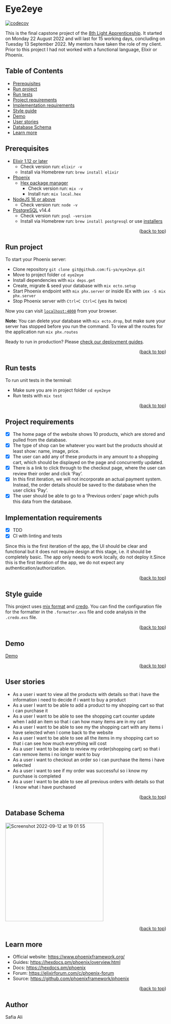 # Eye2eye

[![codecov](https://codecov.io/gh/fi-ya/eye2eye/branch/main/graph/badge.svg?token=EF86S3KA7W)](https://codecov.io/gh/fi-ya/eye2eye)

This is the final capstone project of the [8th Light Apprenticeship](https://8thlight.com/blog/tags/apprenticeship.html). It started on Monday 22 August 2022 and will last for 15 working days, concluding on Tuesday 13 September 2022. My mentors have taken the role of my client. Prior to this project I had not worked with a functional language, Elixir or Phoenix. 

## Table of Contents 
  - [Prerequisites](#prerequisites)
  - [Run project](#run-project)
  - [Run tests](#run-tests)
  - [Project requirements](#project-requirements)
  - [Implementation requirements](#implementation-requirements)
  - [Style guide](#style-guide)
  - [Demo](#demo)
  - [User stories](#user-stories)
  - [Database Schema](#database-schema)
  - [Learn more](#learn-more)

## Prerequisites
- [Elixir 1.12 or later](https://elixir-lang.org/install.html) 
  - Check version run: `elixir -v`
  - Install via Homebrew run: `brew install elixir`
- [Phoenix](https://hexdocs.pm/phoenix/installation.html) 
  - [Hex package manager](https://hexdocs.pm/phoenix/installation.html#elixir-1-12-or-later)
    - Check version run: `mix -v`
    - Install run: `mix local.hex`
- [NodeJS 16 or above](https://github.com/nvm-sh/nvm#installing-and-updating)
  - Check version run: `node -v`
- [PostgreSQL](https://www.postgresql.org/docs/) v14.4
  - Check version run: `psql -version`
  - Install via Homebrew run: `brew install postgresql` or use [installers](https://www.postgresql.org/download/)

<p align="right">(<a href="#top">back to top</a>)</p>

## Run project

To start your Phoenix server:

  * Clone repository `git clone git@github.com:fi-ya/eye2eye.git`
  * Move to project folder `cd eye2eye`
  * Install dependencies with `mix deps.get`
  * Create, migrate & seed your database with `mix ecto.setup`
  * Start Phoenix endpoint with `mix phx.server` or inside IEx with `iex -S mix phx.server`
  * Stop Phoenix server with `Ctrl+C Ctrl+C` (yes its twice)

Now you can visit [`localhost:4000`](http://localhost:4000) from your browser.

**Note:** You can delete your database with `mix ecto.drop`, but make sure your server has stopped before you run the command. To view all the routes for the application run `mix phx.routes`

Ready to run in production? Please [check our deployment guides](https://hexdocs.pm/phoenix/deployment.html).

<p align="right">(<a href="#top">back to top</a>)</p>

## Run tests

To run unit tests in the terminal:

* Make sure you are in project folder `cd eye2eye`
* Run tests with `mix test`

<p align="right">(<a href="#top">back to top</a>)</p>

## Project requirements
- [x]  The home page of the website shows 10 products, which are stored and pulled from the database.
- [x] The type of shop can be whatever you want but the products should at least show: name, image, price.
- [x] The user can add any of these products in any amount to a shopping cart, which should be displayed on the page and concurrently updated.
- [x] There is a link to click through to the checkout page, where the user can review their order and click ‘Pay’.
- [x] In this first iteration, we will not incorporate an actual payment system. Instead, the order details should be saved to the database when the user clicks ‘Pay’.
- [x] The user should be able to go to a ‘Previous orders’ page which pulls this data from the database.

## Implementation requirements
- [x] TDD
- [x] CI with linting and tests

Since this is the first iteration of the app, the UI should be clear and functional but it does not require design at this stage, i.e. it should be completely basic. The app only needs to work locally, do not deploy it.Since this is the first iteration of the app, we do not expect any authentication/authorization.

<p align="right">(<a href="#top">back to top</a>)</p>

## Style guide
This project uses [mix format](https://hexdocs.pm/mix/master/Mix.Tasks.Format.html) and  [credo](https://github.com/rrrene/credo). You can find the configuration file for the formatter in the `.formatter.exs` file and code analysis in the `.credo.exs` file.

<p align="right">(<a href="#top">back to top</a>)</p>

## Demo
[Demo](https://user-images.githubusercontent.com/69358550/189679486-82071ee5-8f72-4327-be5e-412821879ebc.mov)

<p align="right">(<a href="#top">back to top</a>)</p>

## User stories
- As a user i want to view all the products with details so that i have the information i need to decide if i want to buy a product
- As a user I want to be able to add a product to my shopping cart so that i can purchase it
- As a user I want to be able to see the shopping cart counter update when I add an item so that i can how many items are in my cart
- As a user I want to be able to see my the shopping cart with any items i have selected when I come back to the website
- As a user I want to be able to see all the items in my shopping cart so that i can see how much everything will cost
- As a user I want to be able to review my order(shopping cart) so that i can remove items i no longer want to buy
- As a user i want to checkout an order so i can purchase the items i have selected
- As a user i want to see if my order was successful so i know my purchase is completed
- As a user I want to be able to see all previous orders with details so that I know what i have purchased

<p align="right">(<a href="#top">back to top</a>)</p>

## Database Schema
<img width="307" alt="Screenshot 2022-09-12 at 19 01 55" src="https://user-images.githubusercontent.com/69358550/189735934-d8a542ed-3ebf-454b-bd4d-acfeb69aab3c.png">

<p align="right">(<a href="#top">back to top</a>)</p>

## Learn more
  * Official website: https://www.phoenixframework.org/
  * Guides: https://hexdocs.pm/phoenix/overview.html
  * Docs: https://hexdocs.pm/phoenix
  * Forum: https://elixirforum.com/c/phoenix-forum
  * Source: https://github.com/phoenixframework/phoenix

<p align="right">(<a href="#top">back to top</a>)</p>

## Author

Safia Ali 

